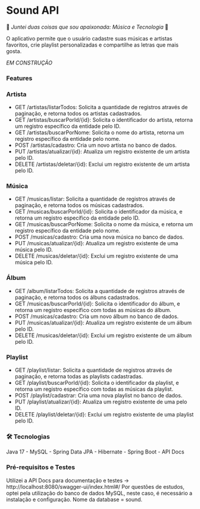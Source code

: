 # Sound API 

:sparkling_heart: *Juntei duas coisas que sou apaixonada: Música e Tecnologia* :sparkling_heart:
<p>O aplicativo permite que o usuário cadastre suas músicas e artistas favoritos, crie playlist personalizadas e compartilhe as letras que mais gosta. </p>

*EM CONSTRUÇÃO*

### Features 
### Artista
- GET /artistas/listarTodos: Solicita a quantidade de registros através de paginação, e retorna todos os artistas cadastrados.
- GET /artistas/buscarPorId/{id}: Solicita o identificador do artista, retorna um registro específico da entidade pelo ID.
- GET /artistas/buscarPorNome: Solicita o nome do artista, retorna um registro específico da entidade pelo nome.
- POST /artistas/cadastro: Cria um novo artista no banco de dados.
- PUT /artistas/atualizar/{id}: Atualiza um registro existente de um artista pelo ID.
- DELETE /artistas/deletar/{id}: Exclui um registro existente de um artista pelo ID.

### Música 
- GET /musicas/listar: Solicita a quantidade de registros através de paginação, e retorna todos os músicas cadastrados.
- GET /musicas/buscarPorId/{id}: Solicita o identificador da música, e retorna um registro específico da entidade pelo ID.
- GET /musicas/buscarPorNome: Solicita o nome da música, e retorna um registro específico da entidade pelo nome.
- POST /musicas/cadastro: Cria uma nova música no banco de dados.
- PUT /musicas/atualizar/{id}: Atualiza um registro existente de uma música pelo ID.
- DELETE /musicas/deletar/{id}: Exclui um registro existente de uma música pelo ID.

### Álbum
- GET /album/listarTodos: Solicita a quantidade de registros através de paginação, e retorna todos os álbuns cadastrados.
- GET /musicas/buscarPorId/{id}: Solicita o identificador do álbum, e retorna um registro específico com todas as músicas do álbum.
- POST /musicas/cadastro: Cria um novo álbum no banco de dados.
- PUT /musicas/atualizar/{id}: Atualiza um registro existente de um álbum pelo ID.
- DELETE /musicas/deletar/{id}: Exclui um registro existente de um álbum pelo ID.

### Playlist
- GET /playlist/listar: Solicita a quantidade de registros através de paginação, e retorna todas as playlists cadastradas.
- GET /playlist/buscarPorId/{id}: Solicita o identificador da playlist, e retorna um registro específico com todas as músicas da playlist.
- POST /playlist/cadastrar: Cria uma nova playlist no banco de dados.
- PUT /playlist/atualizar/{id}: Atualiza um registro existente de uma pelo ID.
- DELETE /playlist/deletar/{id}: Exclui um registro existente de uma playlist pelo ID.

### 🛠 Tecnologias
Java 17 - MySQL - Spring Data JPA - Hibernate - Spring Boot - API Docs 

### Pré-requisitos e Testes
Utilizei a API Docs para documentação e testes -> http://localhost:8080/swagger-ui/index.html#/
Por questões de estudos, optei pela utilização do banco de dados MySQL, neste caso, é necessário a instalação e configuração. 
Nome da database = sound. 
